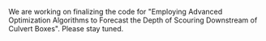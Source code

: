 We are working on finalizing the code for "Employing Advanced Optimization Algorithms to Forecast the Depth of Scouring Downstream of Culvert Boxes". Please stay tuned. 
